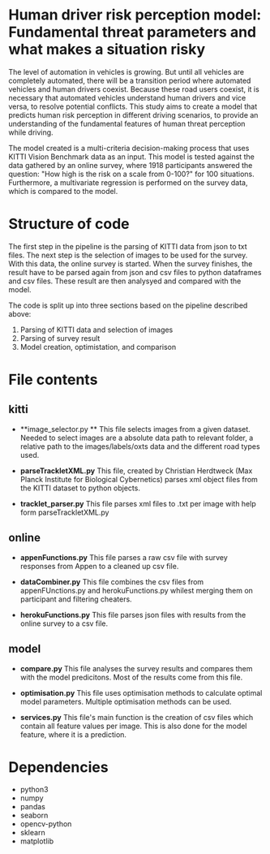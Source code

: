 # Human driver risk perception model: Fundamental threat parameters and what makes a situation risky
The level of automation in vehicles is growing. But until all vehicles are completely automated, there will be a transition period where automated vehicles and human drivers coexist. Because these road users coexist, it is necessary that automated vehicles understand human drivers and vice versa, to resolve potential conflicts. This study aims to create a model that predicts human risk perception in different driving scenarios, to provide an understanding of the fundamental features of human threat perception while driving.

The model created is a multi-criteria decision-making process that uses KITTI Vision Benchmark data as an input. This model is tested against the data gathered by an online survey, where 1918 participants answered the question: "How high is the risk on a scale from 0-100?" for 100 situations. Furthermore, a multivariate regression is performed on the survey data, which is compared to the model.

# Structure of code

The first step in the pipeline is the parsing of KITTI data from json to txt files. The next step is the selection of images to be used for the survey. With this data, the online survey is started. When the survey finishes, the result have to be parsed again from json and csv files to python dataframes and csv files. These result are then analysyed and compared with the model.

The code is split up into three sections based on the pipeline described above:
1. Parsing of KITTI data and selection of images
2. Parsing of survey result
3. Model creation, optimistation, and comparison

# File contents
## kitti
- **image_selector.py **
This file selects images from a given dataset. Needed to select images are a absolute data path to relevant folder, a relative path to the images/labels/oxts data and the different road types used.

- **parseTrackletXML.py**
This file, created by Christian Herdtweck (Max Planck Institute for Biological Cybernetics) parses xml object files from the KITTI dataset to python objects.

- **tracklet_parser.py**
This file parses xml files to .txt per image with help form parseTrackletXML.py

## online
- **appenFunctions.py**
This file parses a raw csv file with survey responses from Appen to a cleaned up csv file.

- **dataCombiner.py**
This file combines the csv files from appenFUnctions.py and herokuFunctions.py whilest merging them on participant and filtering cheaters.

- **herokuFunctions.py**
This file parses json files with results from the online survey to a csv file.

## model
- **compare.py**
This file analyses the survey results and compares them with the model predicitons. Most of the results come from this file.

- **optimisation.py**
This file uses optimisation methods to calculate optimal model parameters. Multiple optimisation methods can be used.

- **services.py**
This file's main function is the creation of csv files which contain all feature values per image. This is also done for the model feature, where it is a prediction.


# Dependencies
- python3
- numpy
- pandas
- seaborn
- opencv-python
- sklearn
- matplotlib
